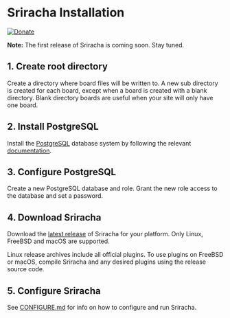 # Sriracha Installation
[![Donate](https://img.shields.io/liberapay/receives/rocket9labs.com.svg?logo=liberapay)](https://liberapay.com/rocket9labs.com)

**Note:** The first release of Sriracha is coming soon. Stay tuned.

## 1. Create root directory

Create a directory where board files will be written to. A new sub directory is
created for each board, except when a board is created with a blank directory.
Blank directory boards are useful when your site will only have one board.

## 2. Install PostgreSQL

Install the [PostgreSQL](https://www.postgresql.org/) database system by
following the relevant [documentation](https://www.postgresql.org/docs/current/admin.html).

## 3. Configure PostgreSQL

Create a new PostgreSQL database and role. Grant the new role access to the database
and set a password.

## 4. Download Sriracha

Download the [latest release](https://codeberg.org/tslocum/sriracha/releases) of
Sriracha for your platform. Only Linux, FreeBSD and macOS are supported.

Linux release archives include all official plugins. To use plugins on FreeBSD
or macOS, compile Sriracha and any desired plugins using the release source code.

## 5. Configure Sriracha

See [CONFIGURE.md](https://codeberg.org/tslocum/sriracha/src/branch/main/CONFIGURE.md)
for info on how to configure and run Sriracha.
